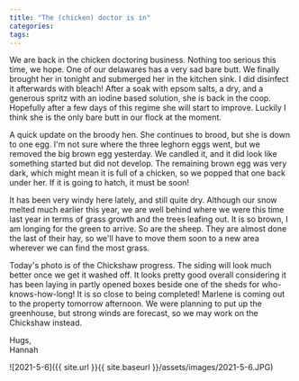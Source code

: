 ```yaml
---
title: "The (chicken) doctor is in"
categories:
tags:
---
```


We are back in the chicken doctoring business. Nothing too serious this time, we hope. One of our delawares has a very sad bare butt. We finally brought her in tonight and submerged her in the kitchen sink. I did disinfect it afterwards with bleach! After a soak with epsom salts, a dry, and a generous spritz with an iodine based solution, she is back in the coop. Hopefully after a few days of this regime she will start to improve. Luckily I think she is the only bare butt in our flock at the moment.

A quick update on the broody hen. She continues to brood, but she is down to one egg. I'm not sure where the three leghorn eggs went, but we removed the big brown egg yesterday. We candled it, and it did look like something started but did not develop. The remaining brown egg was very dark, which might mean it is full of a chicken, so we popped that one back under her. If it is going to hatch, it must be soon!

It has been very windy here lately, and still quite dry. Although our snow melted much earlier this year, we are well behind where we were this time last year in terms of grass growth and the trees leafing out. It is so brown, I am longing for the green to arrive. So are the sheep. They are almost done the last of their hay, so we'll have to move them soon to a new area wherever we can find the most grass.

Today's photo is of the Chickshaw progress. The siding will look much better once we get it washed off. It looks pretty good overall considering it has been laying in partly opened boxes beside one of the sheds for who-knows-how-long! It is so close to being completed! Marlene is coming out to the property tomorrow afternoon. We were planning to put up the greenhouse, but strong winds are forecast, so we may work on the Chickshaw instead.

Hugs,<br />
Hannah

![2021-5-6]({{ site.url }}{{ site.baseurl }}/assets/images/2021-5-6.JPG)